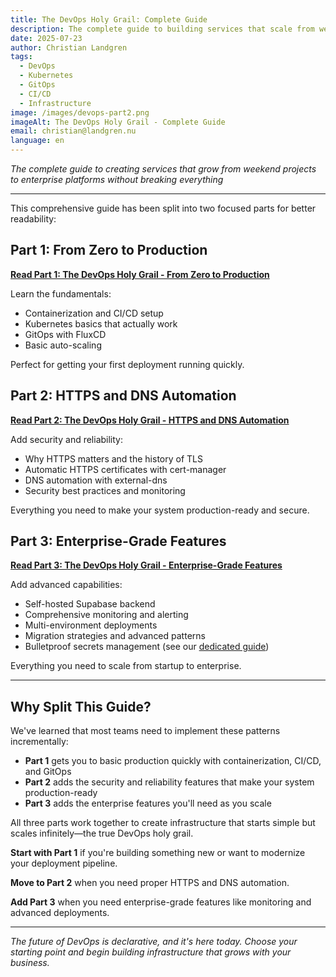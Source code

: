 ```yaml
---
title: The DevOps Holy Grail: Complete Guide
description: The complete guide to building services that scale from weekend side-project to enterprise platforms
date: 2025-07-23
author: Christian Landgren
tags:
  - DevOps
  - Kubernetes
  - GitOps
  - CI/CD
  - Infrastructure
image: /images/devops-part2.png
imageAlt: The DevOps Holy Grail - Complete Guide
email: christian@landgren.nu
language: en
---
```


_The complete guide to creating services that grow from weekend projects to enterprise platforms without breaking everything_

---

This comprehensive guide has been split into two focused parts for better readability:

## Part 1: From Zero to Production

**[Read Part 1: The DevOps Holy Grail - From Zero to Production](/blog/devops_holy_grail_part1)**

Learn the fundamentals:

- Containerization and CI/CD setup
- Kubernetes basics that actually work
- GitOps with FluxCD
- Basic auto-scaling

Perfect for getting your first deployment running quickly.

## Part 2: HTTPS and DNS Automation

**[Read Part 2: The DevOps Holy Grail - HTTPS and DNS Automation](/blog/devops_holy_grail_part2)**

Add security and reliability:

- Why HTTPS matters and the history of TLS
- Automatic HTTPS certificates with cert-manager
- DNS automation with external-dns
- Security best practices and monitoring

Everything you need to make your system production-ready and secure.

## Part 3: Enterprise-Grade Features

**[Read Part 3: The DevOps Holy Grail - Enterprise-Grade Features](/blog/devops_holy_grail_part3)**

Add advanced capabilities:

- Self-hosted Supabase backend
- Comprehensive monitoring and alerting
- Multi-environment deployments
- Migration strategies and advanced patterns
- Bulletproof secrets management (see our [dedicated guide](/blog/kubernetes_secrets_management))

Everything you need to scale from startup to enterprise.

---

## Why Split This Guide?

We've learned that most teams need to implement these patterns incrementally:

- **Part 1** gets you to basic production quickly with containerization, CI/CD, and GitOps
- **Part 2** adds the security and reliability features that make your system production-ready
- **Part 3** adds the enterprise features you'll need as you scale

All three parts work together to create infrastructure that starts simple but scales infinitely—the true DevOps holy grail.

**Start with Part 1** if you're building something new or want to modernize your deployment pipeline.

**Move to Part 2** when you need proper HTTPS and DNS automation.

**Add Part 3** when you need enterprise-grade features like monitoring and advanced deployments.

---

_The future of DevOps is declarative, and it's here today. Choose your starting point and begin building infrastructure that grows with your business._
